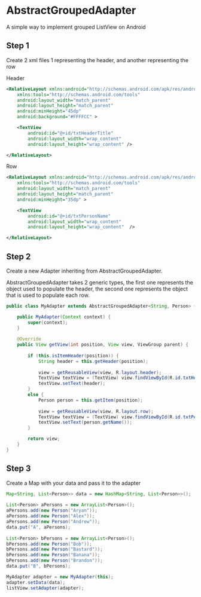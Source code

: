 AbstractGroupedAdapter
======================

A simple way to implement grouped ListView on Android

Step 1
------------------
Create 2 xml files 1 representing the header, and another representing the row

Header

```xml
<RelativeLayout xmlns:android="http://schemas.android.com/apk/res/android"
    xmlns:tools="http://schemas.android.com/tools"
    android:layout_width="match_parent"
    android:layout_height="match_parent" 
    android:minHeight="45dp"
    android:background="#FFFFCC" >

    <TextView
        android:id="@+id/txtHeaderTitle"
        android:layout_width="wrap_content"
        android:layout_height="wrap_content" />

</RelativeLayout>
```

Row

```xml
<RelativeLayout xmlns:android="http://schemas.android.com/apk/res/android"
    xmlns:tools="http://schemas.android.com/tools"
    android:layout_width="match_parent"
    android:layout_height="match_parent"
    android:minHeight="35dp" >

    <TextView
        android:id="@+id/txtPersonName"
        android:layout_width="wrap_content"
        android:layout_height="wrap_content"  />

</RelativeLayout>
```
Step 2
------------------
Create a new Adapter inheriting from AbstractGroupedAdapter.

AbstractGroupedAdapter takes 2 generic types, the first one represents the object used to populate the header, the second one represents the object that is used to populate each row.
```java
public class MyAdapter extends AbstractGroupedAdapter<String, Person> {

	public MyAdapter(Context context) {
		super(context);
	}
	
	@Override
	public View getView(int position, View view, ViewGroup parent) {
	
		if (this.isItemHeader(position)) {
			String header = this.getHeader(position);
			
			view = getReusableView(view, R.layout.header);
			TextView textView = (TextView) view.findViewById(R.id.txtHeaderTitle);
			textView.setText(header);
		}
		else {
			Person person = this.getItem(position);
			
			view = getReusableView(view, R.layout.row);
			TextView textView = (TextView) view.findViewById(R.id.txtPersonName);
			textView.setText(person.getName());
		}

		return view;
	}
}
```

Step 3
------------------
Create a Map with your data and pass it to the adapter

```java
Map<String, List<Person>> data = new HashMap<String, List<Person>>();
		
List<Person> aPersons = new ArrayList<Person>();
aPersons.add(new Person("Aryan"));
aPersons.add(new Person("Alex"));
aPersons.add(new Person("Andrew"));
data.put("A", aPersons);
		
List<Person> bPersons = new ArrayList<Person>();
bPersons.add(new Person("Bob"));
bPersons.add(new Person("Bastard"));
bPersons.add(new Person("Banana"));
bPersons.add(new Person("Brandon"));
data.put("B", bPersons);

MyAdapter adapter = new MyAdapter(this);
adapter.setData(data);
listView.setAdapter(adapter);
```
